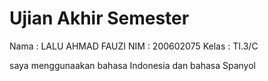# Ujian Akhir Semester 

Nama  : LALU AHMAD FAUZI
NIM   : 200602075
Kelas : TI.3/C

saya menggunaakan bahasa Indonesia dan bahasa Spanyol
